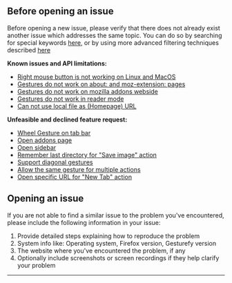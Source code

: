 ## Before opening an issue

Before opening a new issue, please verify that there does not already exist another issue which addresses the same topic. You can do so by searching for special keywords [here](https://github.com/Robbendebiene/Gesturefy/issues?utf8=%E2%9C%93&q=), or by using more advanced filtering techniques described [here](https://help.github.com/articles/searching-issues-and-pull-requests/) 

**Known issues and API limitations:**
- [Right mouse button is not working on Linux and MacOS](https://github.com/Robbendebiene/Gesturefy/issues/1)
- [Gestures do not work on about: and moz-extension: pages](https://github.com/Robbendebiene/Gesturefy/issues/5)
- [Gestures do not work on mozilla addons webside](https://github.com/Robbendebiene/Gesturefy/issues/6)
- [Gestures do not work in reader mode](https://github.com/Robbendebiene/Gesturefy/issues/46)
- [Can not use local file as (Homepage) URL](https://github.com/Robbendebiene/Gesturefy/issues/189)

**Unfeasible and declined feature request:**
- [Wheel Gesture on tab bar](https://github.com/Robbendebiene/Gesturefy/issues/40)
- [Open addons page](https://github.com/Robbendebiene/Gesturefy/issues/64)
- [Open sidebar](https://github.com/Robbendebiene/Gesturefy/issues/101)
- [Remember last directory for "Save image" action](https://github.com/Robbendebiene/Gesturefy/issues/145)
- [Support diagonal gestures](https://github.com/Robbendebiene/Gesturefy/issues/158)
- [Allow the same gesture for multiple actions](https://github.com/Robbendebiene/Gesturefy/issues/180)
- [Open specific URL for "New Tab" action](https://github.com/Robbendebiene/Gesturefy/issues/56)

## Opening an issue

If you are not able to find a similar issue to the problem you've encountered, please include the following information in your issue:

1. Provide detailed steps explaining how to reproduce the problem
2. System info like: Operating system, Firefox version, Gesturefy version
3. The website where you've encountered the problem, if any
4. Optionally include screenshots or screen recordings if they help clarify your problem

***
